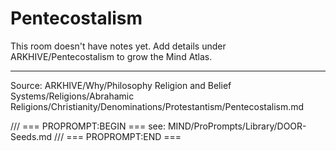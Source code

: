 # Pentecostalism

This room doesn't have notes yet. Add details under ARKHIVE/Pentecostalism to grow the Mind Atlas.

---
Source: ARKHIVE/Why/Philosophy Religion and Belief Systems/Religions/Abrahamic Religions/Christianity/Denominations/Protestantism/Pentecostalism.md

/// === PROPROMPT:BEGIN ===
see: MIND/ProPrompts/Library/DOOR-Seeds.md
/// === PROPROMPT:END ===

